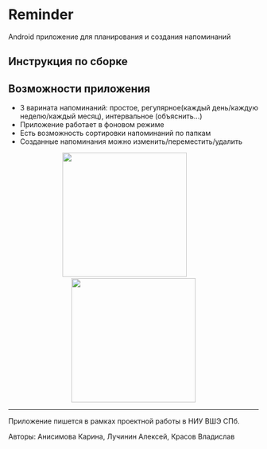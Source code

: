 # Reminder

Android приложение для планирования и создания напоминаний


## Инструкция по сборке


## Возможности приложения
* 3 варината напоминаний: простое, регулярное(каждый день/каждую неделю/каждый месяц), интервальное (объяснить...)
* Приложение работает в фоновом режиме
* Есть возможность сортировки напоминаний по папкам
* Созданные напоминания можно изменить/переместить/удалить

<div align="center">
  <img src="https://i.ibb.co/cyLfy3Z/Screenshot-20210614-184636-com-example-reminder.jpg" width="250px"</img>  &emsp; &emsp; <img src="https://i.ibb.co/t2w7TzV/Screenshot-20210614-185508-com-example-reminder.jpg" width="250px"</img> 
</div>



  
  
--- 
Приложение пишется в рамках проектной работы в НИУ ВШЭ СПб. 

Авторы: Анисимова Карина, Лучинин Алексей, Красов Владислав
